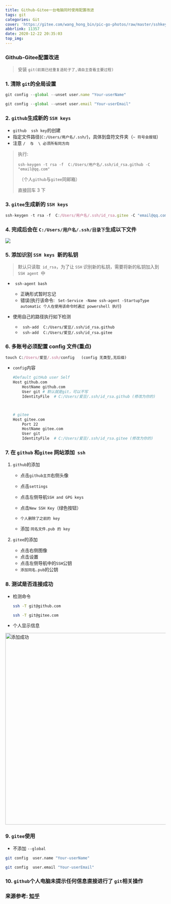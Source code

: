 ```yaml
---
title: Github-Gitee一台电脑同时使用配置改进
tags: git
categories: Git
cover: 'https://gitee.com/wang_hong_bin/pic-go-photos/raw/master/sshkey.png'
abbrlink: 11357
date: 2020-12-22 20:35:03
top_img:
---
```


###  Github-Gitee配置改进

>  安装 `git(前面已经重复造轮子了,请自主查看主要过程)`

###  1. 清除 `git`的全局设置

```jsx
git config --global --unset user.name "Your-userName"

git config --global --unset user.email "Your-userEmail"
```

###  2. `github`生成新的 `SSH keys`

+ `github  ssh key`的创建
+ 指定文件路径(`C:/Users/用户名/.ssh/`)，具体到盘符文件夹（`~ 符号会报错`）
+ 注意 `/  与  \ 必须所有同方向`

> 执行: 
>
> ​	`ssh-keygen -t rsa -f  C:/Users/用户名/.ssh/id_rsa.github -C "email@qq.com"`
>
> ​	（个人`github`与`gitee`同邮箱）
>
> 直接回车 3 下
>
> 

###  3.  `gitee`生成新的 `SSH keys`

```jsx
ssh-keygen -t rsa -f  C:/Users/用户名/.ssh/id_rsa.gitee -C "email@qq.com"
```

###  4. 完成后会在 `C:/Users/用户名/.ssh/目录下`生成以下文件

<img src="https://gitee.com/wang_hong_bin/pic-go-photos/raw/master/sshkey.png">

###  5. 添加识别 `SSH keys `新的私钥

> 默认只读取` id_rsa`，为了让 `SSH` 识别新的私钥，需要将新的私钥加入到 `SSH agent `中

+ ` ssh-agent bash`
  + 正确形式暂时忘记
  + 错误(执行该命令: ` Set-Service -Name ssh-agent -StartupType automatic 个人在使用该命令时通过 powershell 执行`)

+ 使用自己的路径执行如下检测
  + ` ssh-add  C:/Users/爱豆/.ssh/id_rsa.github`
  + ` ssh-add  C:/Users/爱豆/.ssh/id_rsa.gitee`

###  6. 多账号必须配置 config 文件(重点)

```ruby
touch C:/Users/爱豆/.ssh/config   (config 无类型,无后缀) 
```

+ `config`内容

  ```bash
  #Default gitHub user Self
  Host github.com
      HostName github.com
      User git # 默认就是git，可以不写
      IdentityFile  # C:/Users/爱豆/.ssh/id_rsa.github (修改为你的)
  
  
  
  # gitee
  Host gitee.com
      Port 22
      HostName gitee.com
      User git
      IdentityFile  # C:/Users/爱豆/.ssh/id_rsa.gitee (修改为你的)
  
  ```

###  7.  在 `github` 和`gitee` 网站添加` ssh`

1. `github`的添加

   + 点击`github主页`右侧头像
   + 点击`settings`

   + 点击左侧导航`SSH and GPG keys`

   + 点击`New SSH Key`（绿色按钮）
   + `个人删除了之前的 key`
   + 添加 `同名文件.pub 的 key`

2. `gitee`的添加
   + 点击右侧图像
   + 点击设置
   + 点击左侧导航中的`SSH`公钥
   + `添加同名.pub`的公钥

###  8. 测试是否连接成功

+ 检测命令

  ```bash
  ssh -T git@github.com
  
  ssh -T git@gitee.com
  ```

+ 个人显示信息

<img src="https://gitee.com/wang_hong_bin/pic-go-photos/raw/master/finishKey.png" width="600" title="添加成功">

###  9. `gitee`使用

+ 不添加 `--global`

```bash
git config  user.name "Your-userName"

git config  user.email "Your-userEmail"
```

### 10. `github`个人电脑未提示任何信息直接进行了 `git`相关操作

###  来源参考: <a href="https://www.jianshu.com/p/68578d52470c">知乎</a>
